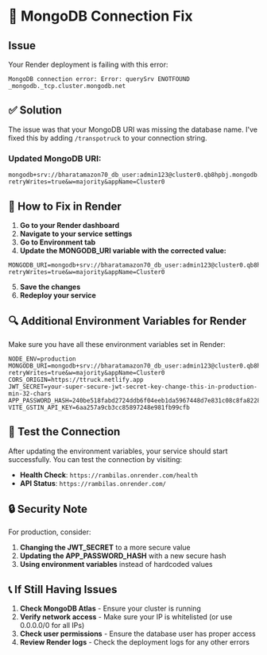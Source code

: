 # 🔧 MongoDB Connection Fix

## Issue
Your Render deployment is failing with this error:
```
MongoDB connection error: Error: querySrv ENOTFOUND _mongodb._tcp.cluster.mongodb.net
```

## ✅ Solution

The issue was that your MongoDB URI was missing the database name. I've fixed this by adding `/transpotruck` to your connection string.

### Updated MongoDB URI:
```
mongodb+srv://bharatamazon70_db_user:admin123@cluster0.qb8hpbj.mongodb.net/transpotruck?retryWrites=true&w=majority&appName=Cluster0
```

## 🚀 How to Fix in Render

1. **Go to your Render dashboard**
2. **Navigate to your service settings**
3. **Go to Environment tab**
4. **Update the MONGODB_URI variable with the corrected value:**

```
MONGODB_URI=mongodb+srv://bharatamazon70_db_user:admin123@cluster0.qb8hpbj.mongodb.net/transpotruck?retryWrites=true&w=majority&appName=Cluster0
```

5. **Save the changes**
6. **Redeploy your service**

## 🔍 Additional Environment Variables for Render

Make sure you have all these environment variables set in Render:

```
NODE_ENV=production
MONGODB_URI=mongodb+srv://bharatamazon70_db_user:admin123@cluster0.qb8hpbj.mongodb.net/transpotruck?retryWrites=true&w=majority&appName=Cluster0
CORS_ORIGIN=https://ttruck.netlify.app
JWT_SECRET=your-super-secure-jwt-secret-key-change-this-in-production-min-32-chars
APP_PASSWORD_HASH=240be518fabd2724ddb6f04eeb1da5967448d7e831c08c8fa822809f74c720a9
VITE_GSTIN_API_KEY=6aa257a9cb3cc85897248e981fb99cfb
```

## 🧪 Test the Connection

After updating the environment variables, your service should start successfully. You can test the connection by visiting:

- **Health Check**: `https://rambilas.onrender.com/health`
- **API Status**: `https://rambilas.onrender.com/`

## 🔒 Security Note

For production, consider:
1. **Changing the JWT_SECRET** to a more secure value
2. **Updating the APP_PASSWORD_HASH** with a new secure hash
3. **Using environment variables** instead of hardcoded values

## 📞 If Still Having Issues

1. **Check MongoDB Atlas** - Ensure your cluster is running
2. **Verify network access** - Make sure your IP is whitelisted (or use 0.0.0.0/0 for all IPs)
3. **Check user permissions** - Ensure the database user has proper access
4. **Review Render logs** - Check the deployment logs for any other errors
